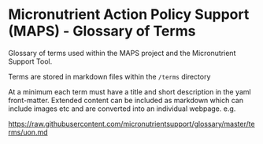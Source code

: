 # Micronutrient Action Policy Support (MAPS) - Glossary of Terms
Glossary of terms used within the MAPS project and the Micronutrient Support Tool.

Terms are stored in markdown files within the `/terms` directory

At a minimum each term must have a title and short description in the yaml front-matter.  Extended content can be included as markdown which can include images etc and are converted into an individual webpage. e.g. 

https://raw.githubusercontent.com/micronutrientsupport/glossary/master/terms/uon.md


